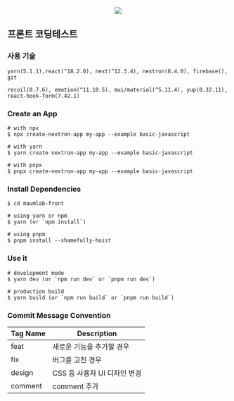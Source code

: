 <p align="center"><img src="https://i.imgur.com/X7dSE68.png"></p>

## 프론트 코딩테스트

### 사용 기술

```
yarn(5.1.1),react(^18.2.0), next(^12.3.4), nextron(8.4.0), firebase(), git
```

```
recoil(0.7.6), emotion(^11.10.5), mui/material(^5.11.4), yup(0.32.11),
react-hook-form(7.42.1)
```

### Create an App

```
# with npx
$ npx create-nextron-app my-app --example basic-javascript

# with yarn
$ yarn create nextron-app my-app --example basic-javascript

# with pnpx
$ pnpx create-nextron-app my-app --example basic-javascript
```

### Install Dependencies

```
$ cd maumlab-front

# using yarn or npm
$ yarn (or `npm install`)

# using pnpm
$ pnpm install --shamefully-hoist
```

### Use it

```
# development mode
$ yarn dev (or `npm run dev` or `pnpm run dev`)

# production build
$ yarn build (or `npm run build` or `pnpm run build`)
```

### Commit Message Convention

| Tag Name | Description                  |
| -------- | ---------------------------- |
| feat     | 새로운 기능을 추가할 경우    |
| fix      | 버그를 고친 경우             |
| design   | CSS 등 사용자 UI 디자인 변경 |
| comment  | comment 추가                 |
